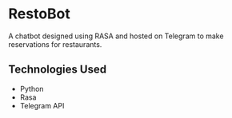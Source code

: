 # RestoBot

A chatbot designed using RASA and hosted on Telegram to make reservations for restaurants.

## Technologies Used

* Python
* Rasa
* Telegram API
